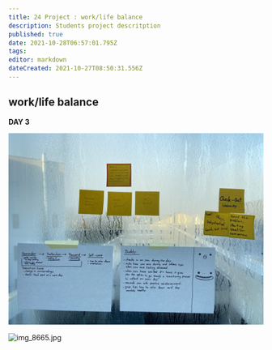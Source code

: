 ```yaml
---
title: 24 Project : work/life balance
description: Students project descritption
published: true
date: 2021-10-28T06:57:01.795Z
tags: 
editor: markdown
dateCreated: 2021-10-27T08:50:31.556Z
---
```


## work/life balance

**DAY 3**

![img_8665.jpg](/day-3/img_8665.jpg)

![img_8665.jpg](/day-3/img_8666.jpg)